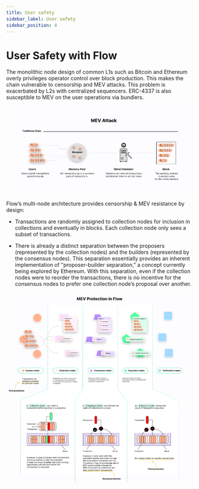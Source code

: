 ```yaml
---
title: User safety
sidebar_label: User safety
sidebar_position: 4
---
```


# User Safety with Flow

The monolithic node design of common L1s such as Bitcoin and Ethereum overly privileges operator control over block production.
This makes the chain vulnerable to censorship and MEV attacks. This problem is exacerbated by L2s with centralized sequencers. ERC-4337 is also susceptible to MEV on the user operations via bundlers.

![mev](images/mev_attack.png)

Flow’s multi-node architecture provides censorship & MEV resistance by design:
- Transactions are randomly assigned to collection nodes for inclusion in collections and eventually in blocks. Each collection node only sees a subset of transactions.


- There is already a distinct separation between the proposers (represented by the collection nodes) and the builders (represented by the consensus nodes). This separation essentially provides an inherent implementation of "proposer-builder separation," a concept currently being explored by Ethereum. With this separation, even if the collection nodes were to reorder the transactions, there is no incentive for the consensus nodes to prefer one collection node’s proposal over another.

![mev_protection](images/mev_protection_in_flow.png)
